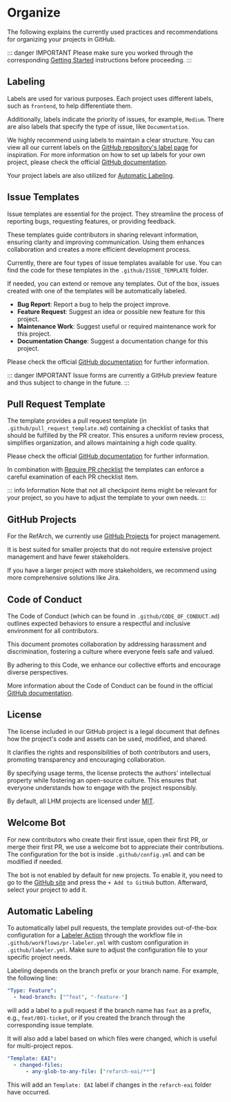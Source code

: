 # Organize

The following explains the currently used practices and recommendations for organizing your projects in GitHub.

::: danger IMPORTANT
Please make sure you worked through the corresponding [Getting Started](./getting-started) instructions before proceeding.
:::

## Labeling

Labels are used for various purposes.
Each project uses different labels, such as `frontend`, to help differentiate them.

Additionally, labels indicate the priority of issues, for example, `Medium`.
There are also labels that specify the type of issue, like `Documentation`.

We highly recommend using labels to maintain a clear structure.
You can view all our current labels on the [GitHub repository's label page](https://github.com/it-at-m/refarch-templates/labels) for inspiration.
For more information on how to set up labels for your own project, please check the official [GitHub documentation](https://docs.github.com/en/issues/using-labels-and-milestones-to-track-work/managing-labels).

Your project labels are also utilized for [Automatic Labeling](#automatic-labeling).

## Issue Templates

Issue templates are essential for the project.
They streamline the process of reporting bugs, requesting features, or providing feedback.

These templates guide contributors in sharing relevant information, ensuring clarity and improving communication.
Using them enhances collaboration and creates a more efficient development process.

Currently, there are four types of issue templates available for use.
You can find the code for these templates in the `.github/ISSUE_TEMPLATE` folder.

If needed, you can extend or remove any templates.
Out of the box, issues created with one of the templates will be automatically labeled.

- **Bug Report**: Report a bug to help the project improve.
- **Feature Request**: Suggest an idea or possible new feature for this project.
- **Maintenance Work**: Suggest useful or required maintenance work for this project.
- **Documentation Change**: Suggest a documentation change for this project.

Please check the official [GitHub documentation](https://docs.github.com/en/communities/using-templates-to-encourage-useful-issues-and-pull-requests/syntax-for-issue-forms) for further information.

::: danger IMPORTANT
Issue forms are currently a GitHub preview feature and thus subject to change in the future.
:::

## Pull Request Template

The template provides a pull request template (in `.github/pull_request_template.md`) containing a checklist of tasks that should be fulfilled by the PR creator.
This ensures a uniform review process, simplifies organization, and allows maintaining a high code quality.

Please check the official [GitHub documentation](https://docs.github.com/en/communities/using-templates-to-encourage-useful-issues-and-pull-requests/creating-a-pull-request-template-for-your-repository) for further information.

In combination with [Require PR checklist](./develop.html#require-pr-checklist) the templates can enforce a careful examination of each PR checklist item.

::: info Information
Note that not all checkpoint items might be relevant for your project, so you have to adjust the template to your own needs.
:::

## GitHub Projects

For the RefArch, we currently use [GitHub Projects](https://docs.github.com/en/issues/planning-and-tracking-with-projects/learning-about-projects/about-projects) for project management.

It is best suited for smaller projects that do not require extensive project management and have fewer stakeholders.

If you have a larger project with more stakeholders, we recommend using more comprehensive solutions like Jira.

## Code of Conduct

The Code of Conduct (which can be found in `.github/CODE_OF_CONDUCT.md`) outlines expected behaviors to ensure a respectful and inclusive environment for all contributors.

This document promotes collaboration by addressing harassment and discrimination, fostering a culture where everyone feels safe and valued.

By adhering to this Code, we enhance our collective efforts and encourage diverse perspectives.

More information about the Code of Conduct can be found in the official [GitHub documentation](https://docs.github.com/en/communities/setting-up-your-project-for-healthy-contributions/adding-a-code-of-conduct-to-your-project).

## License

The license included in our GitHub project is a legal document that defines how the project's code and assets can be used, modified, and shared.

It clarifies the rights and responsibilities of both contributors and users, promoting transparency and encouraging collaboration.

By specifying usage terms, the license protects the authors' intellectual property while fostering an open-source culture.
This ensures that everyone understands how to engage with the project responsibly.

By default, all LHM projects are licensed under [MIT](https://choosealicense.com/licenses/mit/).

## Welcome Bot

For new contributors who create their first issue, open their first PR, or merge their first PR, we use a welcome bot to appreciate their contributions.
The configuration for the bot is inside `.github/config.yml` and can be modified if needed.

The bot is not enabled by default for new projects.
To enable it, you need to go to the [GitHub site](https://probot.github.io/apps/welcome/) and press the `+ Add to GitHub` button. Afterward, select your project to add it.

## Automatic Labeling

To automatically label pull requests, the template provides out-of-the-box configuration for a [Labeler Action](https://github.com/actions/labeler) through the workflow file in `.github/workflows/pr-labeler.yml` with custom configuration in `.github/labeler.yml`.
Make sure to adjust the configuration file to your specific project needs.

Labeling depends on the branch prefix or your branch name.
For example, the following line:

```yml
"Type: Feature":
  - head-branch: ["^feat", "-feature-"]
```

will add a label to a pull request if the branch name has `feat` as a prefix, e.g., `feat/001-ticket`, or if you created the branch through the corresponding issue template.

It will also add a label based on which files were changed, which is useful for multi-project repos.

```yml
"Template: EAI":
  - changed-files:
      - any-glob-to-any-file: ["refarch-eai/**"]
```

This will add an `Template: EAI` label if changes in the `refarch-eai` folder have occurred.
